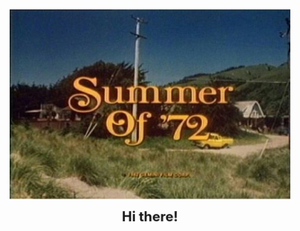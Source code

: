 <p align="center">
  <img src="https://raw.githubusercontent.com/F1umen/F1umen/main/d4a4fa1ffeb1d9d2d4087102a9a9e33b.jpg" width="500"><br>
  
<div style="text-align: center;">
  <span style="font-weight: bold; font-size: 24px;">Hi there!</span>
</div>



